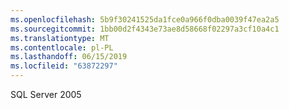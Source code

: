 ```yaml
---
ms.openlocfilehash: 5b9f30241525da1fce0a966f0dba0039f47ea2a5
ms.sourcegitcommit: 1bb00d2f4343e73ae8d58668f02297a3cf10a4c1
ms.translationtype: MT
ms.contentlocale: pl-PL
ms.lasthandoff: 06/15/2019
ms.locfileid: "63872297"
---
```

SQL Server 2005